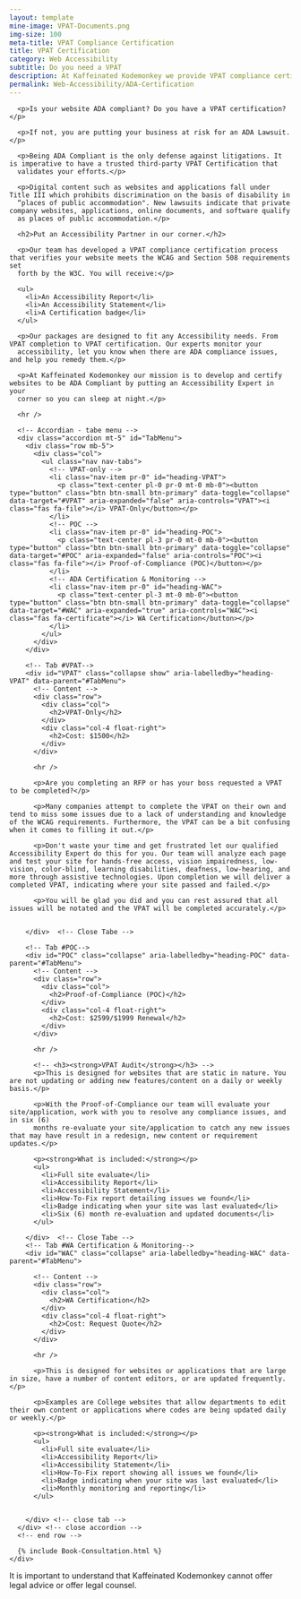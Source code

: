 ```yaml
---
layout: template
mine-image: VPAT-Documents.png
img-size: 100
meta-title: VPAT Compliance Certification
title: VPAT Certification
category: Web Accessibility
subtitle: Do you need a VPAT
description: At Kaffeinated Kodemonkey we provide VPAT compliance certification to help websites stay within accessibility guidelines. Call us today!
permalink: Web-Accessibility/ADA-Certification
---
```


  <!-- Conethen -->
  <div class="row">
    <div class="col">

      <p>Is your website ADA compliant? Do you have a VPAT certification? </p>

      <p>If not, you are putting your business at risk for an ADA Lawsuit.</p>

      <p>Being ADA Compliant is the only defense against litigations. It is imperative to have a trusted third-party VPAT Certification that
      validates your efforts.</p>

      <p>Digital content such as websites and applications fall under Title III which prohibits discrimination on the basis of disability in
      “places of public accommodation". New lawsuits indicate that private company websites, applications, online documents, and software qualify
      as places of public accommodation.</p>

      <h2>Put an Accessibility Partner in our corner.</h2>

      <p>Our team has developed a VPAT compliance certification process that verifies your website meets the WCAG and Section 508 requirements set
      forth by the W3C. You will receive:</p>

      <ul>
        <li>An Accessibility Report</li>
        <li>An Accessibility Statement</li>
        <li>A Certification badge</li>
      </ul>

      <p>Our packages are designed to fit any Accessibility needs. From VPAT completion to VPAT certification. Our experts monitor your
      accessibility, let you know when there are ADA compliance issues, and help you remedy them.</p>

      <p>At Kaffeinated Kodemonkey our mission is to develop and certify websites to be ADA Compliant by putting an Accessibility Expert in your
      corner so you can sleep at night.</p>

      <hr />

      <!-- Accordian - tabe menu -->
      <div class="accordion mt-5" id="TabMenu">
        <div class="row mb-5">
          <div class="col">
            <ul class="nav nav-tabs">
              <!-- VPAT-only -->
              <li class="nav-item pr-0" id="heading-VPAT">
                <p class="text-center pl-0 pr-0 mt-0 mb-0"><button type="button" class="btn btn-small btn-primary" data-toggle="collapse" data-target="#VPAT" aria-expanded="false" aria-controls="VPAT"><i class="fas fa-file"></i> VPAT-Only</button></p>
              </li>
              <!-- POC -->
              <li class="nav-item pr-0" id="heading-POC">
                <p class="text-center pl-3 pr-0 mt-0 mb-0"><button type="button" class="btn btn-small btn-primary" data-toggle="collapse" data-target="#POC" aria-expanded="false" aria-controls="POC"><i class="fas fa-file"></i> Proof-of-Compliance (POC)</button></p>
              </li>
              <!-- ADA Certification & Monitoring -->
              <li class="nav-item pr-0" id="heading-WAC">
                <p class="text-center pl-3 mt-0 mb-0"><button type="button" class="btn btn-small btn-primary" data-toggle="collapse" data-target="#WAC" aria-expanded="true" aria-controls="WAC"><i class="fas fa-certificate"></i> WA Certification</button></p>
              </li>
            </ul>
          </div>
        </div>

        <!-- Tab #VPAT-->
        <div id="VPAT" class="collapse show" aria-labelledby="heading-VPAT" data-parent="#TabMenu">
          <!-- Content -->
          <div class="row">
            <div class="col">
              <h2>VPAT-Only</h2>
            </div>
            <div class="col-4 float-right">
              <h2>Cost: $1500</h2>
            </div>
          </div>

          <hr />

          <p>Are you completing an RFP or has your boss requested a VPAT to be completed?</p>

          <p>Many companies attempt to complete the VPAT on their own and tend to miss some issues due to a lack of understanding and knowledge of the WCAG requirements. Furthermore, the VPAT can be a bit confusing when it comes to filling it out.</p>

          <p>Don't waste your time and get frustrated let our qualified Accessibility Expert do this for you. Our team will analyze each page and test your site for hands-free access, vision impairedness, low-vision, color-blind, learning disabilities, deafness, low-hearing, and more through assistive technologies. Upon completion we will deliver a completed VPAT, indicating where your site passed and failed.</p>

          <p>You will be glad you did and you can rest assured that all issues will be notated and the VPAT will be completed accurately.</p>


        </div>  <!-- Close Tabe -->

        <!-- Tab #POC-->
        <div id="POC" class="collapse" aria-labelledby="heading-POC" data-parent="#TabMenu">
          <!-- Content -->
          <div class="row">
            <div class="col">
              <h2>Proof-of-Compliance (POC)</h2>
            </div>
            <div class="col-4 float-right">
              <h2>Cost: $2599/$1999 Renewal</h2>
            </div>
          </div>

          <hr />

          <!-- <h3><strong>VPAT Audit</strong></h3> -->
          <p>This is designed for websites that are static in nature. You are not updating or adding new features/content on a daily or weekly basis.</p>

          <p>With the Proof-of-Compliance our team will evaluate your site/application, work with you to resolve any compliance issues, and in six (6)
          months re-evaluate your site/application to catch any new issues that may have result in a redesign, new content or requirement updates.</p>

          <p><strong>What is included:</strong></p>
          <ul>
            <li>Full site evaluate</li>
            <li>Accessibility Report</li>
            <li>Accessibility Statement</li>
            <li>How-To-Fix report detailing issues we found</li>
            <li>Badge indicating when your site was last evaluated</li>
            <li>Six (6) month re-evaluation and updated documents</li>
          </ul>

        </div>  <!-- Close Tabe -->
        <!-- Tab #WA Certification & Monitoring-->
        <div id="WAC" class="collapse" aria-labelledby="heading-WAC" data-parent="#TabMenu">

          <!-- Content -->
          <div class="row">
            <div class="col">
              <h2>WA Certification</h2>
            </div>
            <div class="col-4 float-right">
              <h2>Cost: Request Quote</h2>
            </div>
          </div>

          <hr />

          <p>This is designed for websites or applications that are large in size, have a number of content editors, or are updated frequently.</p>

          <p>Examples are College websites that allow departments to edit their own content or applications where codes are being updated daily or weekly.</p>

          <p><strong>What is included:</strong></p>
          <ul>
            <li>Full site evaluate</li>
            <li>Accessibility Report</li>
            <li>Accessibility Statement</li>
            <li>How-To-Fix report showing all issues we found</li>
            <li>Badge indicating when your site was last evaluated</li>
            <li>Monthly monitoring and reporting</li>
          </ul>


        </div> <!-- close tab -->
      </div> <!-- close accordion -->
      <!-- end row -->

      {% include Book-Consultation.html %}
    </div>
  </div> <!-- close main row -->

  <div class="lead text-center shadow-sm p-3 mt-3 mb-3 bg-dark text-white rounded">
    <p class="display-4">It is important to understand that Kaffeinated Kodemonkey cannot offer legal advice or offer legal counsel.</p>
  </div>
